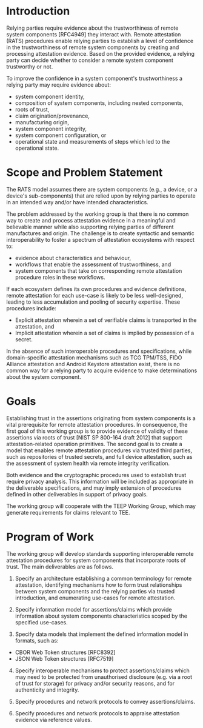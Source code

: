 # Introduction

Relying parties require evidence about the trustworthiness of remote system components [RFC4949] they interact with. Remote attestation (RATS) procedures enable relying parties to establish a level of confidence in the trustworthiness of remote system components by creating and processing attestation evidence. Based on the provided evidence, a relying party can decide whether to consider a remote system component trustworthy or not.

To improve the confidence in a system component's trustworthiness a relying party may require evidence about:

* system component identity,
* composition of system components, including nested components,
* roots of trust,
* claim origination/provenance,
* manufacturing origin,
* system component integrity,
* system component configuration, or
* operational state and measurements of steps which led to the operational state.

# Scope and Problem Statement

The RATS model assumes there are system components (e.g., a device, or a device's sub-components) that are relied upon by relying parties to operate in an intended way and/or have intended characteristics.

The problem addressed by the working group is that there is no common way to create and process attestation evidence in a meaningful and believable manner while also supporting relying parties of different manufactures and origin. The challenge is to create syntactic and semantic interoperability to foster a spectrum of attestation ecosystems with respect to:

* evidence about characteristics and behaviour,
* workflows that enable the assessment of trustworthiness, and
* system components that take on corresponding remote attestation procedure roles in these workflows.

If each ecosystem defines its own procedures and evidence definitions, remote attestation for each use-case is likely to be less well-designed, leading to less accumulation and pooling of security expertise. These procedures include:

* Explicit attestation wherein a set of verifiable claims is transported in the attestation, and
* Implicit attestation wherein a set of claims is implied by possession of a secret.

In the absence of such interoperable procedures and specifications, while domain-specific attestation mechanisms such as TCG TPM/TSS, FIDO Alliance attestation and Android Keystore attestation exist, there is no common way for a relying party to acquire evidence to make determinations about the system component.

# Goals

Establishing trust in the assertions originating from system components is a vital prerequisite for remote attestation procedures. In consequence, the first goal of this working group is to provide evidence of validity of these assertions via roots of trust [NIST SP 800-164 draft 2012] that support attestation-related operation primitives. The second goal is to create a model that enables remote attestation procedures via trusted third parties, such as repositories of trusted secrets, and full device attestation, such as the assessment of system health via remote integrity verification.

Both evidence and the cryptographic procedures used to establish trust require privacy analysis. This information will be included as appropriate in the deliverable specifications, and may imply extension of procedures defined in other deliverables in support of privacy goals.

The working group will cooperate with the TEEP Working Group, which may generate requirements for claims relevant to TEE.

# Program of Work

The working group will develop standards supporting interoperable remote attestation procedures for system components that incorporate roots of trust. The main deliverables are as follows.

1. Specify an architecture establishing a common terminology for remote attestation, identifying mechanisms how to form trust relationships between system components and the relying parties via trusted introduction, and enumerating use-cases for remote attestation.

2. Specify information model for assertions/claims which provide information about system components characteristics scoped by the specified use-cases. 

3. Specify data models that implement the defined information model in formats, such as:

* CBOR Web Token structures [RFC8392]
* JSON Web Token structures [RFC7519]

4. Specify interoperable mechanisms to protect assertions/claims which may need to be protected from unauthorised disclosure (e.g. via a root of trust for storage) for privacy and/or security reasons, and for authenticity and integrity.

5. Specify procedures and network protocols to convey assertions/claims.

6. Specify procedures and network protocols to appraise attestation evidence via reference values.
